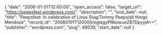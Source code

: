 {
  "date": "2006-01-01T12:00:00", 
  "open_access": false, 
  "target_url": "https://peepsfest.wordpress.com/", 
  "description": "", 
  "end_date": null, 
  "title": "Peepsfest: In celebration of Linus Slug/Tommy Peeps/all things Mendoza", 
  "record_id": "20060101T120000/egtagyPRbowueZB7DpyyjA==", 
  "publisher": "wordpress.com", 
  "slug": 48039, 
  "start_date": null
}

